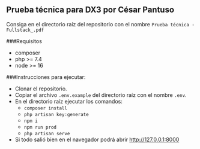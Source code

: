 ## Prueba técnica para DX3 por César Pantuso

Consiga en el directorio raíz del repositorio con el nombre `Prueba técnica - Fullstack_.pdf`


###Requisitos
* composer
* php >= 7.4
* node >= 16

###Instrucciones para ejecutar:
* Clonar el repositorio.
* Copiar el archivo `.env.example` del directorio raíz con el nombre `.env`.
* En el directorio raíz ejecutar los comandos:
  * `composer install`
  * `php artisan key:generate`
  * `npm i`
  * `npm run prod`
  * `php artisan serve`
* Si todo salió bien en el navegador podrá abrir http://127.0.0.1:8000


